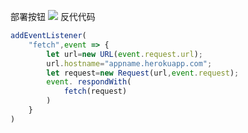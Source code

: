 部署按钮
[![](https://www.herokucdn.com/deploy/button.png)](https://heroku.com/deploy?template=https://github.com/XYhStarrySky/sky.git)
反代代码
```js
addEventListener(
    "fetch",event => {
        let url=new URL(event.request.url);
        url.hostname="appname.herokuapp.com";
        let request=new Request(url,event.request);
        event. respondWith(
            fetch(request)
        )
    }
)
```
